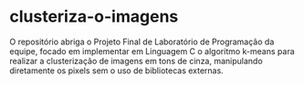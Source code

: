 # clusteriza-o-imagens
O repositório abriga o Projeto Final de Laboratório de Programação da equipe, focado em implementar em Linguagem C o algoritmo k-means para realizar a clusterização de imagens em tons de cinza, manipulando diretamente os pixels sem o uso de bibliotecas externas.
